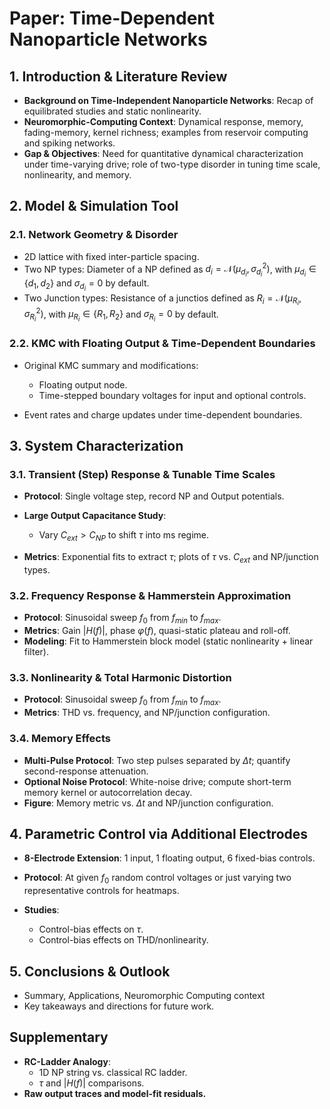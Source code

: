 # Paper: Time-Dependent Nanoparticle Networks

## 1. Introduction & Literature Review

* **Background on Time-Independent Nanoparticle Networks**: Recap of equilibrated studies and static nonlinearity.
* **Neuromorphic-Computing Context**: Dynamical response, memory, fading-memory, kernel richness; examples from reservoir computing and spiking networks.
* **Gap & Objectives**: Need for quantitative dynamical characterization under time-varying drive; role of two-type disorder in tuning time scale, nonlinearity, and memory.

## 2. Model & Simulation Tool

### 2.1. Network Geometry & Disorder

* 2D lattice with fixed inter-particle spacing.
* Two NP types: Diameter of a NP defined as $d_i = \mathcal{N}(\mu_{d_i},\sigma_{d_i}^2)$, with $\mu_{d_i} \in \{d_1, d_2\}$ and $\sigma_{d_i}=0$ by default.
* Two Junction types: Resistance of a junctios defined as $R_i = \mathcal{N}(\mu_{R_i},\sigma_{R_i}^2)$, with $\mu_{R_i} \in \{R_1, R_2\}$ and $\sigma_{R_i}=0$ by default.

### 2.2. KMC with Floating Output & Time-Dependent Boundaries

* Original KMC summary and modifications:

  * Floating output node.
  * Time-stepped boundary voltages for input and optional controls.
* Event rates and charge updates under time-dependent boundaries.

## 3. System Characterization

### 3.1. Transient (Step) Response & Tunable Time Scales

* **Protocol**: Single voltage step, record NP and Output potentials.
* **Large Output Capacitance Study**:

  * Vary $C_{ext} > C_{NP}$ to shift $\tau$ into ms regime.
* **Metrics**: Exponential fits to extract $\tau$; plots of $\tau$ vs. $C_{ext}$ and NP/junction types.

### 3.2. Frequency Response & Hammerstein Approximation

* **Protocol**: Sinusoidal sweep $f_0$ from $f_{min}$ to $f_{max}$.
* **Metrics**: Gain $|H(f)|$, phase $\varphi(f)$, quasi-static plateau and roll-off.
* **Modeling**: Fit to Hammerstein block model (static nonlinearity + linear filter).

### 3.3. Nonlinearity & Total Harmonic Distortion

* **Protocol**: Sinusoidal sweep $f_0$ from $f_{min}$ to $f_{max}$.
* **Metrics**: THD vs. frequency, and NP/junction configuration.

### 3.4. Memory Effects

* **Multi-Pulse Protocol**: Two step pulses separated by $\Delta t$; quantify second-response attenuation.
* **Optional Noise Protocol**: White-noise drive; compute short-term memory kernel or autocorrelation decay.
* **Figure**: Memory metric vs. $\Delta t$ and NP/junction configuration.

## 4. Parametric Control via Additional Electrodes

* **8-Electrode Extension**: 1 input, 1 floating output, 6 fixed-bias controls.
* **Protocol**: At given $f_0$ random control voltages or just varying two representative controls for heatmaps.
* **Studies**:

  * Control-bias effects on $\tau$.
  * Control-bias effects on THD/nonlinearity.

## 5. Conclusions & Outlook

* Summary, Applications, Neuromorphic Computing context
* Key takeaways and directions for future work.

## Supplementary

* **RC-Ladder Analogy**:
    * 1D NP string vs. classical RC ladder.
    * $\tau$ and $|H(f)|$ comparisons.
* **Raw output traces and model-fit residuals.**
